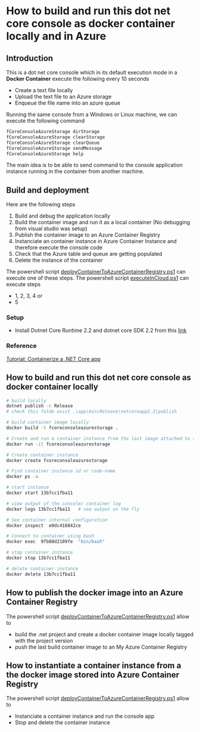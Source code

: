 ﻿# How to build and run this dot net core console as docker container locally and in Azure

## Introduction
This is a dot net core console which in its default execution mode in a 
**Docker Container** execute the following every 10 seconds
- Create a text file locally
- Upload the text file to an Azure storage
- Enqueue the file name into an azure queue

Running the same console from a Windows or Linux machine, we can execute the following command

```bash
fCoreConsoleAzureStorage dirStorage
fCoreConsoleAzureStorage clearStorage
fCoreConsoleAzureStorage clearQueue
fCoreConsoleAzureStorage sendMessage
fCoreConsoleAzureStorage help
```

The main idea is to be able to send command to the console application instance running in the container from another machine.

## Build and deployment

Here are the following steps 

1. Build and debug the application locally
1. Build the container image and run it as a local container (No debugging from visual studio was setup)
1. Publish the container image to an Azure Container Registry
1. Instanciate an container instance in Azure Container Instance and therefore execute the console code
1. Check that the Azure table and queue are getting populated
1. Delete the instance of the container 

The powershell script [deployContainerToAzureContainerRegistry.ps1](./Scripts/deployContainerToAzureContainerRegistry.ps1) can execute one of these steps.
The powershell script [executeInCloud.ps1](./Scripts/executeInCloud.ps1) can execute steps
- 1, 2, 3, 4 or
- 5

### Setup

- Install Dotnet Core Runtime 2.2 and dotnet core SDK 2.2 from this [link](https://dotnet.microsoft.com/download)

### Reference

[Tutorial: Containerize a .NET Core app](https://docs.microsoft.com/en-us/dotnet/core/docker/build-container)

## How to build and run this dot net core console as docker container locally 

```bash
# build locally
dotnet publish -c Release
# check this folde exist .\app\bin\Release\netcoreapp2.2\publish

# build container image locally
docker build -t fcoreconsoleazurestorage .

# Create and run a container instance from the last image attached to the current console
docker run -it fcoreconsoleazurestorage

# Create container instance
docker create fcoreconsoleazurestorage

# Find container instance id or code-name
docker ps -a

# start instance
docker start 13b7cc1fba11   

# view output of the console/ container log
docker logs 13b7cc1fba11   # see output on the fly

# See container internal configuration
docker inspect  e0dc418842ce

# Connect to container using bash
docker exec  9fb88d2109fe  "bin/bash"

# stop container instance
docker stop 13b7cc1fba11   

# delete container instance
docker delete 13b7cc1fba11   
```

## How to publish the docker image into an Azure Container Registry
The powershell script [deployContainerToAzureContainerRegistry.ps1](./deployContainerToAzureContainerRegistry.ps1) allow
to 
- build the .net project and create a docker container image locally tagged with the project version
- push the last build container image to an My Azure Container Registry

## How to instantiate a container instance from a the docker image stored into Azure Container Registry
The powershell script [deployContainerToAzureContainerRegistry.ps1](./deployContainerToAzureContainerRegistry.ps1) allow
to 
- Instanciate a container instance and run the console app
- Stop and delete the container instance
